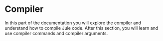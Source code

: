 # Compiler
In this part of the documentation you will explore the compiler and understand how to compile Jule code. After this section, you will learn and use compiler commands and compiler arguments.
